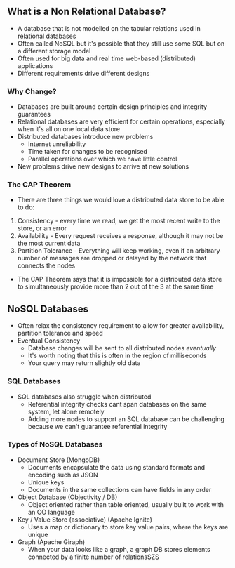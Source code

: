 ## What is a Non Relational Database?
- A database that is not modelled on the tabular relations used in relational databases
- Often called NoSQL but it's possible that they still use some SQL but on a different storage model
- Often used for big data and real time web-based (distributed) applications
- Different requirements drive different designs

### Why Change?
- Databases are built around certain design principles and integrity guarantees
- Relational databases are very efficient for certain operations, especially when it's all on one local data store
- Distributed databases introduce new problems
	- Internet unreliability
	- Time taken for changes to be recognised
	- Parallel operations over which we have little control
- New problems drive new designs to arrive at new solutions

### The CAP Theorem
- There are three things we would love a distributed data store to be able to do:

1. Consistency - every time we read, we get the most recent write to the store, or an error
2. Availability - Every request receives a response, although it may not be the most current data
3. Partition Tolerance - Everything will keep working, even if an arbitrary number of messages are dropped or delayed by the network that connects the nodes

- The CAP Theorem says that it is impossible for a distributed data store to simultaneously provide more than 2 out of the 3 at the same time

## NoSQL Databases
- Often relax the consistency requirement to allow for greater availability, partition tolerance and speed
- Eventual Consistency
	- Database changes will be sent to all distributed nodes *eventually*
	- It's worth noting that this is often in the region of milliseconds
	- Your query may return slightly old data

### SQL Databases
- SQL databases also struggle when distributed
	- Referential integrity checks cant span databases on the same system, let alone remotely
	- Adding more nodes to support an SQL database can be challenging because we can't guarantee referential integrity

### Types of NoSQL Databases
- Document Store (MongoDB)
	- Documents encapsulate the data using standard formats and encoding such as JSON
	- Unique keys
	- Documents in the same collections can have fields in any order
- Object Database (Objectivity / DB)
	- Object oriented rather than table oriented, usually built to work with an OO language
- Key / Value Store (associative) (Apache Ignite)
	- Uses a map or dictionary to store key value pairs, where the keys are unique
- Graph (Apache Giraph)
	- When your data looks like a graph, a graph DB stores elements connected by a finite number of relationsSZS